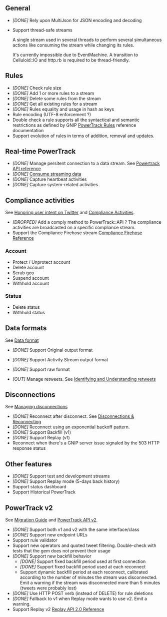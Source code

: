 ## General

* _[DONE]_ Rely upon MultiJson for JSON encoding and decoding
* Support thread-safe streams

  A single stream used in several threads to perform several simultaneous actions
  like consuming the stream while changing its rules.

  It's currently impossible due to EventMachine. A transition to Celluloid::IO and
  http.rb is required to be thread-friendly.

## Rules

* _[DONE]_ Check rule size
* _[DONE]_ Add 1 or more rules to a stream
* _[DONE]_ Delete some rules from the stream
* _[DONE]_ Get all existing rules for a stream
* _[DONE]_ Rules equality and usage in hash as keys
* Rule encoding (UTF-8 enforcement ?)
* Double check a rule supports all the syntactical and semantic restrictions
  as defined by GNIP [PowerTrack Rules](http://support.gnip.com/apis/powertrack/rules.html#Restrictions)
  reference documentation
* Support evolution of rules in terms of addition, removal and updates.

## Real-time PowerTrack

* _[DONE]_ Manage persitent connection to a data stream. See
  [Powertrack API reference](http://support.gnip.com/apis/powertrack/api_reference.html)
* _[DONE]_ [Consume streaming data](http://support.gnip.com/apis/consuming_streaming_data.html)
* _[DONE]_ Capture heartbeat activities
* _[DONE]_ Capture system-related activities

## Compliance activities

See [Honoring user intent on Twitter](http://support.gnip.com/articles/honoring-user-intent-on-twitter.html)
and [Compliance Activities](http://support.gnip.com/sources/twitter/data_format.html#ComplianceActivities).

* _[DROPPED]_ Add a comply method to PowerTrack::API ?
  The compliance activities are broadcasted on a specific compliance stream.
* Support the Compliance Firehose stream
  [Compliance Firehose Reference](http://support.gnip.com/apis/compliance_firehose/api_reference.html)

### Account

* Protect / Unprotect account
* Delete account
* Scrub geo
* Suspend account
* Withhold account

### Status

* Delete status
* Withhold status

## Data formats

See [Data format](http://support.gnip.com/sources/twitter/data_format.html)

* _[DONE]_ Support Original output format
* _[DONE]_ Support Activity Stream output format
* _[DONE]_ Support raw format

* _[OUT]_ Manage retweets.
  See [Identifying and Understanding retweets](http://support.gnip.com/articles/identifying-and-understanding-retweets.html)

## Disconnections

See [Managing disconnections](http://support.gnip.com/articles/disconnections-explained.html)

* _[DONE]_ Reconnect after disconnect. See
  [Disconnections & Reconnecting](http://support.gnip.com/apis/consuming_streaming_data.html#Disconnections)
* _[DONE]_ Reconnect using an exponential backoff pattern.
* _[DONE]_ Support Backfill (v1)
* _[DONE]_ Support Replay (v1)
* Reconnect when there's a GNIP server issue signaled by the 503 HTTP response status

## Other features

* _[DONE]_ Support test and development streams
* _[DONE]_ Support Replay mode (5-days back history)
* Support status dashboard
* Support Historical PowerTrack

## PowerTrack v2
See [Migration Guide](http://support.gnip.com/apis/powertrack2.0/transition.html)
and [PowerTrack API v2](http://support.gnip.com/apis/powertrack2.0/index.html).

* _[DONE]_ Support both v1 and v2 with the same interface/class
* _[DONE]_ Support new endpoint URLs
* Support rule validator
* Support new operators and quoted tweet filtering.
  Double-check with tests that the gem does not prevent their usage
* _[DONE]_ Support new backfill behavior
  * _[DONE]_ Support fixed backfill period used at first connection
  * _[DONE]_ Support fixed backfill period used at each reconnect
  * Support dynamic backfill period at each reconnect, calibrated according to
    the number of minutes the stream was disconnected. Emit a warning if the
    stream was disconnected more than 5 minutes (tweets were probably lost)
* _[DONE]_ Use HTTP POST verb (instead of DELETE) for rule deletions
* _[DONE]_ Fallback to v1 when Replay mode wants to use v2. Emit a warning.
* Support Replay v2
  [Replay API 2.0 Reference](http://support.gnip.com/apis/replay2.0/api_reference.html)
